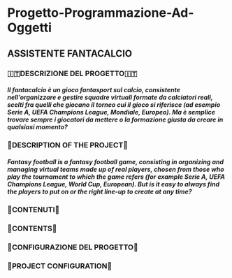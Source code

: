 # Progetto-Programmazione-Ad-Oggetti
##                                                               ASSISTENTE FANTACALCIO
###                                                         :it:DESCRIZIONE DEL PROGETTO:it:
##### Il fantacalcio è un gioco fantasport sul calcio, consistente nell'organizzare e gestire squadre virtuali formate da calciatori reali, scelti fra quelli che   giocano il torneo cui il gioco si riferisce (ad esempio Serie A, UEFA Champions League, Mondiale, Europeo). Ma è semplice trovare sempre i giocatori da mettere o la formazione giusta da creare in qualsiasi momento?
###                                                       :england:DESCRIPTION OF THE PROJECT:england:
##### Fantasy football is a fantasy football game, consisting in organizing and managing virtual teams made up of real players, chosen from those who play the tournament to which the game refers (for example Serie A, UEFA Champions League, World Cup, European). But is it easy to always find the players to put on or the right line-up to create at any time?
###                                                        :open_file_folder:CONTENUTI:open_file_folder:
###                                                        :open_file_folder:CONTENTS:open_file_folder:
###                                                           :key:CONFIGURAZIONE DEL PROGETTO:key:
###                                                           :key:PROJECT CONFIGURATION:key:
